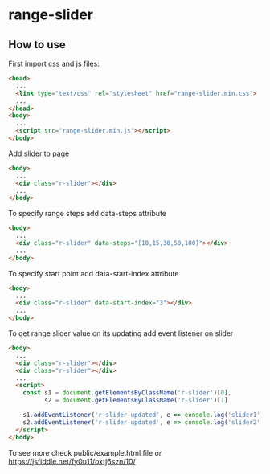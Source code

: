 # range-slider

## How to use

First import css and js files:
```html
<head>
  ...
  <link type="text/css" rel="stylesheet" href="range-slider.min.css">
  ...
</head>
<body>
  ...
  <script src="range-slider.min.js"></script>
</body>
```

Add slider to page
```html
<body>
  ...
  <div class="r-slider"></div>
  ...
</body>
```

To specify range steps add data-steps attribute
```html
<body>
  ...
  <div class="r-slider" data-steps="[10,15,30,50,100]"></div>
  ...
</body>
```

To specify start point add data-start-index attribute
```html
<body>
  ...
  <div class="r-slider" data-start-index="3"></div>
  ...
</body>
```

To get range slider value on its updating add event listener on slider
```html
<body>
  ...
  <div class="r-slider"></div>
  <div class="r-slider"></div>
  ...
  <script>
    const s1 = document.getElementsByClassName('r-slider')[0],
          s2 = document.getElementsByClassName('r-slider')[1]

    s1.addEventListener('r-slider-updated', e => console.log('slider1', e.detail.value))
    s2.addEventListener('r-slider-updated', e => console.log('slider2', e.detail.value))
  </script>
</body>
```

To see more check public/example.html file or https://jsfiddle.net/fy0u11/oxtj6szn/10/
